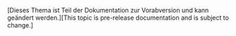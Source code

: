 <span data-ttu-id="679c0-101">[Dieses Thema ist Teil der Dokumentation zur Vorabversion und kann geändert werden.]</span><span class="sxs-lookup"><span data-stu-id="679c0-101">[This topic is pre-release documentation and is subject to change.]</span></span>
